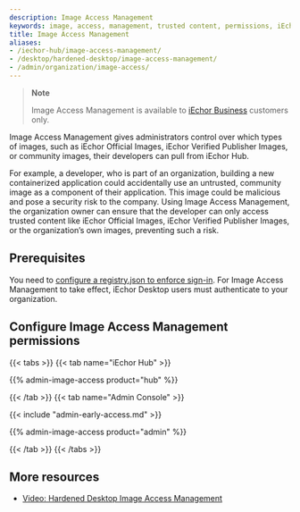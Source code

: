 ```yaml
---
description: Image Access Management
keywords: image, access, management, trusted content, permissions, iEchor Business feature
title: Image Access Management
aliases:
- /iechor-hub/image-access-management/
- /desktop/hardened-desktop/image-access-management/
- /admin/organization/image-access/
---
```


> **Note**
>
> Image Access Management is available to [iEchor Business](../../subscription/core-subscription/details.md#iechor-business) customers only.

Image Access Management gives administrators control over which types of images, such as iEchor Official Images, iEchor Verified Publisher Images, or community images, their developers can pull from iEchor Hub.

For example, a developer, who is part of an organization, building a new containerized application could accidentally use an untrusted, community image as a component of their application. This image could be malicious and pose a security risk to the company. Using Image Access Management, the organization owner can ensure that the developer can only access trusted content like iEchor Official Images, iEchor Verified Publisher Images, or the organization’s own images, preventing such a risk.

## Prerequisites

You need to [configure a registry.json to enforce sign-in](configure-sign-in.md). For Image Access Management to take effect, iEchor Desktop users must authenticate to your organization.

## Configure Image Access Management permissions

{{< tabs >}}
{{< tab name="iEchor Hub" >}}

{{% admin-image-access product="hub" %}}

{{< /tab >}}
{{< tab name="Admin Console" >}}

{{< include "admin-early-access.md" >}}

{{% admin-image-access product="admin" %}}

{{< /tab >}}
{{< /tabs >}}

## More resources

- [Video: Hardened Desktop Image Access Management](https://www.youtube.com/watch?v=r3QRKHA1A5U)
